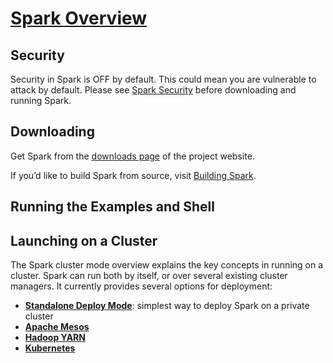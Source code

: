 # [Spark Overview](http://spark.apache.org/docs/latest/index.html)


## Security
Security in Spark is OFF by default. This could mean you are vulnerable to attack by default.  Please see [Spark Security](http://spark.apache.org/docs/latest/security.html) before downloading and running Spark.


## Downloading
Get Spark from the [downloads page](https://spark.apache.org/downloads.html) of the project website. 

If you’d like to build Spark from source, visit [Building Spark](http://spark.apache.org/docs/latest/building-spark.html).


## Running the Examples and Shell


## Launching on a Cluster
The Spark cluster mode overview explains the key concepts in running on a cluster. Spark can run both by itself, or over several existing cluster managers. It currently provides several options for deployment:
- [**Standalone Deploy Mode**](http://spark.apache.org/docs/latest/spark-standalone.html): simplest way to deploy Spark on a private cluster
- [**Apache Mesos**](http://spark.apache.org/docs/latest/running-on-mesos.html)
- [**Hadoop YARN**](http://spark.apache.org/docs/latest/running-on-yarn.html)
- [**Kubernetes**](http://spark.apache.org/docs/latest/running-on-kubernetes.html)